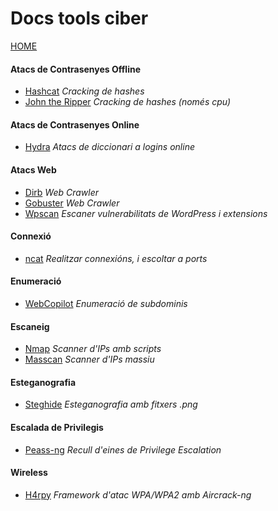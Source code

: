# Docs tools ciber

[HOME](README.md)

#### Atacs de Contrasenyes Offline
   - [Hashcat](./Atacs_Contrasenyes/Atacs_Offline/hashcat/hashcat.md) *Cracking de hashes*
   - [John the Ripper](./Atacs_Contrasenyes/Atacs_Offline/john_the_ripper/johntheripper.md) *Cracking de hashes (només cpu)*

#### Atacs de Contrasenyes Online
   - [Hydra](./Atacs_Contrasenyes/Atacs_Online/hydra/hydra.md) *Atacs de diccionari a logins online*

#### Atacs Web
   - [Dirb](./Atacs_web/dirb/dirb.md) *Web Crawler*
   - [Gobuster](./Atacs_web/gobuster/gobuster.md) *Web Crawler*
   - [Wpscan](./Atacs_web/wpscan/wpscan.md) *Escaner vulnerabilitats de WordPress i extensions*

#### Connexió
   - [ncat](./Connexio/ncat/ncat.md) *Realitzar connexións, i escoltar a ports*

#### Enumeració
   - [WebCopilot](./Connexio/ncat/ncat.md) *Enumeració de subdominis*
  
#### Escaneig
   - [Nmap](./Escaneig/nmap/nmap.md) *Scanner d'IPs amb scripts*
   - [Masscan](./Escaneig/masscan/masscan.md) *Scanner d'IPs massiu*

#### Esteganografia
   - [Steghide](./Esteganografia/steghide/steghide.md) *Esteganografia amb fitxers .png*
  
#### Escalada de Privilegis
   - [Peass-ng](./Privilege_Escalation/PEASS-ng/peass-ng.md) *Recull d'eines de Privilege Escalation*

#### Wireless
   - [H4rpy](./Wireless/h4rpy/h4rpy.md) *Framework d'atac WPA/WPA2 amb Aircrack-ng*